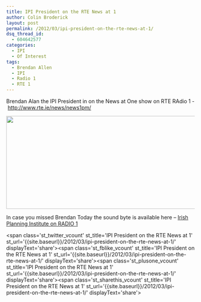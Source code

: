 ```yaml
---
title: IPI President on the RTE News at 1
author: Colin Broderick
layout: post
permalink: /2012/03/ipi-president-on-the-rte-news-at-1/
dsq_thread_id:
  - 604642577
categories:
  - IPI
  - Of Interest
tags:
  - Brendan Allen
  - IPI
  - Radio 1
  - RTE 1
---
```

Brendan Alan the IPI President in on the News at One show on RTE RAdio 1 - http://www.rte.ie/news/news1pm/

[<img class="alignnone size-full wp-image-1983" title="News at One" src="{{site.baseurl}}/wp-content/uploads/2012/03/Screen-shot-2012-03-09-at-13.22.47.png" alt="" width="603" height="248" />][1]

In case you missed Brendan Today the sound byte is available here &#8211; <a href="http://www.rte.ie/news/news1pm/player.html?20120309,3222992,3222992,flash,257" target="_blank">Irish Planning Institute on RADIO 1</a>

<span class='st\_twitter\_vcount' st\_title='IPI President on the RTE News at 1' st\_url='{{site.baseurl}}/2012/03/ipi-president-on-the-rte-news-at-1/' displayText='share'></span><span class='st\_fblike\_vcount' st\_title='IPI President on the RTE News at 1' st\_url='{{site.baseurl}}/2012/03/ipi-president-on-the-rte-news-at-1/' displayText='share'></span><span class='st\_plusone\_vcount' st\_title='IPI President on the RTE News at 1' st\_url='{{site.baseurl}}/2012/03/ipi-president-on-the-rte-news-at-1/' displayText='share'></span><span class='st\_sharethis\_vcount' st\_title='IPI President on the RTE News at 1' st\_url='{{site.baseurl}}/2012/03/ipi-president-on-the-rte-news-at-1/' displayText='share'></span>

 [1]: http://www.rte.ie/news/news1pm/